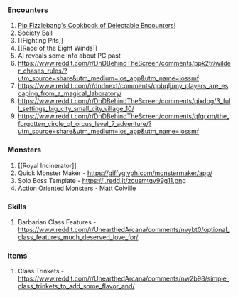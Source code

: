 ### Encounters
1. [Pip Fizzlebang's Cookbook of Delectable Encounters!](https://homebrewery.naturalcrit.com/share/1BX2H9F01s64KC4LpaV3qm-sfv-5RQvz2Xx0H-uouOZ1r) 
2. [Society Ball](https://www.reddit.com/r/DMAcademy/comments/lsut3r/society_ball_ideas/)
3. [[Fighting Pits]]
4. [[Race of the Eight Winds]]
5. AI reveals some info about PC past
6. https://www.reddit.com/r/DnDBehindTheScreen/comments/ppk2tr/wilder_chases_rules/?utm_source=share&utm_medium=ios_app&utm_name=iossmf
7. https://www.reddit.com/r/dndnext/comments/qpbqlj/my_players_are_escaping_from_a_magical_laboratory/
8. https://www.reddit.com/r/DnDBehindTheScreen/comments/qixdog/3_full_settings_big_city_small_city_village_10/
9. https://www.reddit.com/r/DnDBehindTheScreen/comments/qfqrxm/the_forgotten_circle_of_orcus_level_7_adventure/?utm_source=share&utm_medium=ios_app&utm_name=iossmf

### Monsters
1. [[Royal Incinerator]]
2. Quick Monster Maker - https://giffyglyph.com/monstermaker/app/
3. Solo Boss Template - https://i.redd.it/zcusmtqv99g11.png
4. Action Oriented Monsters - Matt Colville

### Skills
1. Barbarian Class Features - https://www.reddit.com/r/UnearthedArcana/comments/nvybt0/optional_class_features_much_deserved_love_for/

### Items
1. Class Trinkets - https://www.reddit.com/r/UnearthedArcana/comments/nw2b98/simple_class_trinkets_to_add_some_flavor_and/